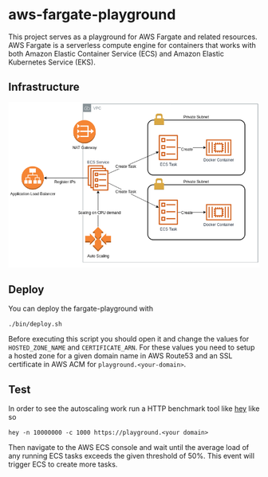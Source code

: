 # aws-fargate-playground

This project serves as a playground for AWS Fargate and related
resources. AWS Fargate is a serverless compute engine for containers
that works with both Amazon Elastic Container Service (ECS) and
Amazon Elastic Kubernetes Service (EKS).

## Infrastructure

![Infrastructure](./infrastructure.png)

## Deploy

You can deploy the fargate-playground with

```
./bin/deploy.sh
```

Before executing this script you should open it and change the values
for `HOSTED_ZONE_NAME` and `CERTIFICATE_ARN`. For these values you
need to setup a hosted zone for a given domain name in AWS Route53
and an SSL certificate in AWS ACM for `playground.<your-domain>`.

## Test

In order to see the autoscaling work run a HTTP benchmark tool like
[hey](https://github.com/rakyll/hey) like so

```
hey -n 10000000 -c 1000 https://playground.<your domain>
```

Then navigate to the AWS ECS console and wait until the average
load of any running ECS tasks exceeds the given threshold of 50%.
This event will trigger ECS to create more tasks.